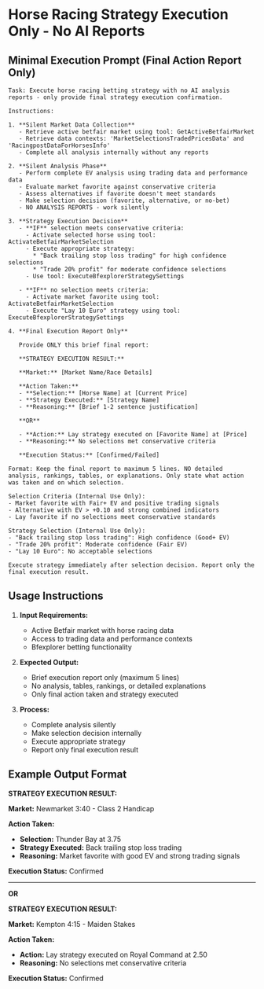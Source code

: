 # Horse Racing Strategy Execution Only - No AI Reports

## Minimal Execution Prompt (Final Action Report Only)

```
Task: Execute horse racing betting strategy with no AI analysis reports - only provide final strategy execution confirmation.

Instructions:

1. **Silent Market Data Collection**
   - Retrieve active betfair market using tool: GetActiveBetfairMarket
   - Retrieve data contexts: 'MarketSelectionsTradedPricesData' and 'RacingpostDataForHorsesInfo'
   - Complete all analysis internally without any reports

2. **Silent Analysis Phase**
   - Perform complete EV analysis using trading data and performance data
   - Evaluate market favorite against conservative criteria
   - Assess alternatives if favorite doesn't meet standards
   - Make selection decision (favorite, alternative, or no-bet)
   - NO ANALYSIS REPORTS - work silently

3. **Strategy Execution Decision**
   - **IF** selection meets conservative criteria:
     - Activate selected horse using tool: ActivateBetfairMarketSelection
     - Execute appropriate strategy:
       * "Back trailing stop loss trading" for high confidence selections
       * "Trade 20% profit" for moderate confidence selections
     - Use tool: ExecuteBfexplorerStrategySettings
   
   - **IF** no selection meets criteria:
     - Activate market favorite using tool: ActivateBetfairMarketSelection  
     - Execute "Lay 10 Euro" strategy using tool: ExecuteBfexplorerStrategySettings

4. **Final Execution Report Only**

   Provide ONLY this brief final report:

   **STRATEGY EXECUTION RESULT:**
   
   **Market:** [Market Name/Race Details]
   
   **Action Taken:**
   - **Selection:** [Horse Name] at [Current Price]
   - **Strategy Executed:** [Strategy Name]
   - **Reasoning:** [Brief 1-2 sentence justification]
   
   **OR**
   
   - **Action:** Lay strategy executed on [Favorite Name] at [Price]
   - **Reasoning:** No selections met conservative criteria
   
   **Execution Status:** [Confirmed/Failed]

Format: Keep the final report to maximum 5 lines. NO detailed analysis, rankings, tables, or explanations. Only state what action was taken and on which selection.

Selection Criteria (Internal Use Only):
- Market favorite with Fair+ EV and positive trading signals
- Alternative with EV > +0.10 and strong combined indicators  
- Lay favorite if no selections meet conservative standards

Strategy Selection (Internal Use Only):
- "Back trailing stop loss trading": High confidence (Good+ EV)
- "Trade 20% profit": Moderate confidence (Fair EV)
- "Lay 10 Euro": No acceptable selections

Execute strategy immediately after selection decision. Report only the final execution result.
```

## Usage Instructions

1. **Input Requirements:**
   - Active Betfair market with horse racing data
   - Access to trading data and performance contexts
   - Bfexplorer betting functionality

2. **Expected Output:**
   - Brief execution report only (maximum 5 lines)
   - No analysis, tables, rankings, or detailed explanations
   - Only final action taken and strategy executed

3. **Process:**
   - Complete analysis silently
   - Make selection decision internally
   - Execute appropriate strategy
   - Report only final execution result

## Example Output Format

**STRATEGY EXECUTION RESULT:**

**Market:** Newmarket 3:40 - Class 2 Handicap

**Action Taken:**
- **Selection:** Thunder Bay at 3.75
- **Strategy Executed:** Back trailing stop loss trading
- **Reasoning:** Market favorite with good EV and strong trading signals

**Execution Status:** Confirmed

---

**OR**

**STRATEGY EXECUTION RESULT:**

**Market:** Kempton 4:15 - Maiden Stakes

**Action Taken:**
- **Action:** Lay strategy executed on Royal Command at 2.50
- **Reasoning:** No selections met conservative criteria

**Execution Status:** Confirmed

